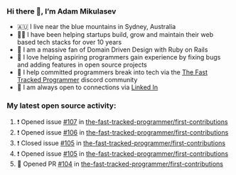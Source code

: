 ### Hi there 👋, I’m Adam Mikulasev

- 🇦🇺 I live near the blue mountains in Sydney, Australia
- 👨‍💻 I have been helping startups build, grow and maintain their web based tech stacks for over 10 years
- 💎 I am a massive fan of Domain Driven Design with Ruby on Rails
- 💞️ I love helping aspiring programmers gain experience by fixing bugs and adding features in open source projects
- 🌱 I help committed programmers break into tech via the [The Fast Tracked Programmer](https://discord.com/invite/VaH6yVGe53) discord community
- 🔗 I am always open to connections via [Linked In](https://www.linkedin.com/in/adam-mikulasev-32690591/)

### My latest open source activity:

<!--START_SECTION:activity-->
1. ❗️ Opened issue [#107](https://github.com/the-fast-tracked-programmer/first-contributions/issues/107) in [the-fast-tracked-programmer/first-contributions](https://github.com/the-fast-tracked-programmer/first-contributions)
2. ❗️ Opened issue [#106](https://github.com/the-fast-tracked-programmer/first-contributions/issues/106) in [the-fast-tracked-programmer/first-contributions](https://github.com/the-fast-tracked-programmer/first-contributions)
3. ❗️ Closed issue [#105](https://github.com/the-fast-tracked-programmer/first-contributions/issues/105) in [the-fast-tracked-programmer/first-contributions](https://github.com/the-fast-tracked-programmer/first-contributions)
4. ❗️ Opened issue [#105](https://github.com/the-fast-tracked-programmer/first-contributions/issues/105) in [the-fast-tracked-programmer/first-contributions](https://github.com/the-fast-tracked-programmer/first-contributions)
5. 💪 Opened PR [#104](https://github.com/the-fast-tracked-programmer/first-contributions/pull/104) in [the-fast-tracked-programmer/first-contributions](https://github.com/the-fast-tracked-programmer/first-contributions)
<!--END_SECTION:activity-->
